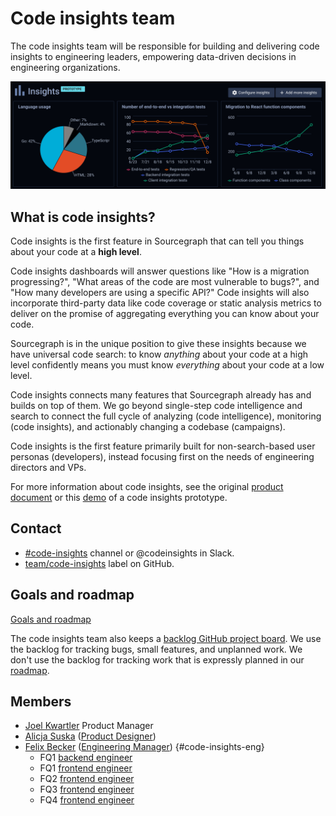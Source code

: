 # Code insights team

The code insights team will be responsible for building and delivering code insights to engineering leaders, empowering data-driven decisions in engineering organizations.

<img src="./screenshot.svg" alt="Screenshot of a code insights dashboard with graphs" />

## What is code insights?

Code insights is the first feature in Sourcegraph that can tell you things about your code at a **high level**.

Code insights dashboards will answer questions like "How is a migration progressing?", "What areas of the code are most vulnerable to bugs?", and "How many developers are using a specific API?" Code insights will also incorporate third-party data like code coverage or static analysis metrics to deliver on the promise of aggregating everything you can know about your code.

Sourcegraph is in the unique position to give these insights because we have universal code search: to know _anything_ about your code at a high level confidently means you must know _everything_ about your code at a low level.

Code insights connects many features that Sourcegraph already has and builds on top of them.
We go beyond single-step code intelligence and search to connect the full cycle of analyzing (code intelligence), monitoring (code insights), and actionably changing a codebase (campaigns).

Code insights is the first feature primarily built for non-search-based user personas (developers), instead focusing first on the needs of engineering directors and VPs.

For more information about code insights, see the original [product document](https://docs.google.com/document/d/1EHzor6I1GhVVIpl70mH-c10b1tNEl_p1xRMJ9qHQfoc/edit) or this [demo](https://www.youtube.com/watch?v=XqeRb6Mc4Co) of a code insights prototype.

## Contact
- [#code-insights](https://sourcegraph.slack.com/archives/C014ZCKMCAV) channel or @codeinsights in Slack.
- [team/code-insights](https://github.com/sourcegraph/sourcegraph/issues/new?labels=team/code-insights) label on GitHub.

## Goals and roadmap

[Goals and roadmap](goals.md)

The code insights team also keeps a [backlog GitHub project board](https://github.com/orgs/sourcegraph/projects/118). We use the backlog for tracking bugs, small features, and unplanned work. We don't use the backlog for tracking work that is expressly planned in our [roadmap](goals.md#roadmap).

## Members

- [Joel Kwartler](../../../company/team/index.md#joel-kwartler-he-him) Product Manager
- [Alicja Suska](../../../company/team/index.md#alicja-suska-she-her) ([Product Designer](../../product/roles/product_designer.md))
- [Felix Becker](../../../company/team/index.md#felix-becker) ([Engineering Manager](../roles.md#engineering-manager)) {#code-insights-eng}
    - FQ1 [backend engineer](https://jobs.lever.co/sourcegraph/5a25e568-575a-4209-b887-05f914ff0650)
    - FQ1 [frontend engineer](https://jobs.lever.co/sourcegraph/73fda68b-c821-4627-af07-41a0850072fb)
    - FQ2 [frontend engineer](https://jobs.lever.co/sourcegraph/73fda68b-c821-4627-af07-41a0850072fb)
    - FQ3 [frontend engineer](https://jobs.lever.co/sourcegraph/73fda68b-c821-4627-af07-41a0850072fb)
    - FQ4 [frontend engineer](https://jobs.lever.co/sourcegraph/73fda68b-c821-4627-af07-41a0850072fb)
